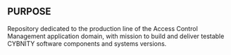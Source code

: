 ## PURPOSE
Repository dedicated to the production line of the Access Control Management application domain, with mission to build and deliver testable CYBNITY software components and systems versions.
